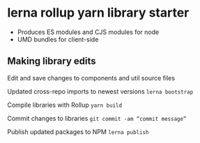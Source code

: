 # lerna rollup yarn library starter

- Produces ES modules and CJS modules for node
- UMD bundles for client-side 

## Making library edits
Edit and save changes to components and util source files

Updated cross-repo imports to newest versions
`lerna bootstrap`

Compile libraries with Rollup
`yarn build`

Commit changes to libraries
`git commit -am “commit message”`

Publish updated packages to NPM
`lerna publish`
